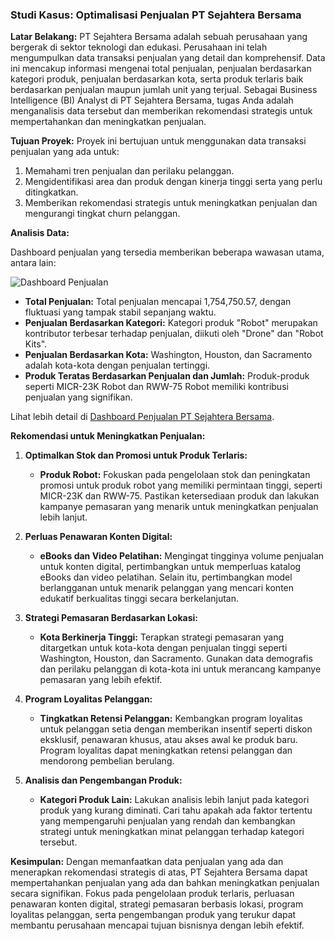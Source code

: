 ### Studi Kasus: Optimalisasi Penjualan PT Sejahtera Bersama

**Latar Belakang:**
PT Sejahtera Bersama adalah sebuah perusahaan yang bergerak di sektor teknologi dan edukasi. Perusahaan ini telah mengumpulkan data transaksi penjualan yang detail dan komprehensif. Data ini mencakup informasi mengenai total penjualan, penjualan berdasarkan kategori produk, penjualan berdasarkan kota, serta produk terlaris baik berdasarkan penjualan maupun jumlah unit yang terjual. Sebagai Business Intelligence (BI) Analyst di PT Sejahtera Bersama, tugas Anda adalah menganalisis data tersebut dan memberikan rekomendasi strategis untuk mempertahankan dan meningkatkan penjualan.

**Tujuan Proyek:**
Proyek ini bertujuan untuk menggunakan data transaksi penjualan yang ada untuk:
1. Memahami tren penjualan dan perilaku pelanggan.
2. Mengidentifikasi area dan produk dengan kinerja tinggi serta yang perlu ditingkatkan.
3. Memberikan rekomendasi strategis untuk meningkatkan penjualan dan mengurangi tingkat churn pelanggan.

**Analisis Data:**

Dashboard penjualan yang tersedia memberikan beberapa wawasan utama, antara lain:

![Dashboard Penjualan](https://github.com/mfathul21/user-churn-dashboard/assets/94775806/607ebac6-69dd-46f1-aadd-aaaad71d8d11)

- **Total Penjualan:** Total penjualan mencapai 1,754,750.57, dengan fluktuasi yang tampak stabil sepanjang waktu.
- **Penjualan Berdasarkan Kategori:** Kategori produk "Robot" merupakan kontributor terbesar terhadap penjualan, diikuti oleh "Drone" dan "Robot Kits".
- **Penjualan Berdasarkan Kota:** Washington, Houston, dan Sacramento adalah kota-kota dengan penjualan tertinggi.
- **Produk Teratas Berdasarkan Penjualan dan Jumlah:** Produk-produk seperti MICR-23K Robot dan RWW-75 Robot memiliki kontribusi penjualan yang signifikan.

Lihat lebih detail di [Dashboard Penjualan PT Sejahtera Bersama](https://lookerstudio.google.com/reporting/61ec35e1-6da6-4503-8a33-163387168891).

**Rekomendasi untuk Meningkatkan Penjualan:**

1. **Optimalkan Stok dan Promosi untuk Produk Terlaris:**
   - **Produk Robot:** Fokuskan pada pengelolaan stok dan peningkatan promosi untuk produk robot yang memiliki permintaan tinggi, seperti MICR-23K dan RWW-75. Pastikan ketersediaan produk dan lakukan kampanye pemasaran yang menarik untuk meningkatkan penjualan lebih lanjut.

2. **Perluas Penawaran Konten Digital:**
   - **eBooks dan Video Pelatihan:** Mengingat tingginya volume penjualan untuk konten digital, pertimbangkan untuk memperluas katalog eBooks dan video pelatihan. Selain itu, pertimbangkan model berlangganan untuk menarik pelanggan yang mencari konten edukatif berkualitas tinggi secara berkelanjutan.

3. **Strategi Pemasaran Berdasarkan Lokasi:**
   - **Kota Berkinerja Tinggi:** Terapkan strategi pemasaran yang ditargetkan untuk kota-kota dengan penjualan tinggi seperti Washington, Houston, dan Sacramento. Gunakan data demografis dan perilaku pelanggan di kota-kota ini untuk merancang kampanye pemasaran yang lebih efektif.

4. **Program Loyalitas Pelanggan:**
   - **Tingkatkan Retensi Pelanggan:** Kembangkan program loyalitas untuk pelanggan setia dengan memberikan insentif seperti diskon eksklusif, penawaran khusus, atau akses awal ke produk baru. Program loyalitas dapat meningkatkan retensi pelanggan dan mendorong pembelian berulang.

5. **Analisis dan Pengembangan Produk:**
   - **Kategori Produk Lain:** Lakukan analisis lebih lanjut pada kategori produk yang kurang diminati. Cari tahu apakah ada faktor tertentu yang mempengaruhi penjualan yang rendah dan kembangkan strategi untuk meningkatkan minat pelanggan terhadap kategori tersebut.

**Kesimpulan:**
Dengan memanfaatkan data penjualan yang ada dan menerapkan rekomendasi strategis di atas, PT Sejahtera Bersama dapat mempertahankan penjualan yang ada dan bahkan meningkatkan penjualan secara signifikan. Fokus pada pengelolaan produk terlaris, perluasan penawaran konten digital, strategi pemasaran berbasis lokasi, program loyalitas pelanggan, serta pengembangan produk yang terukur dapat membantu perusahaan mencapai tujuan bisnisnya dengan lebih efektif.
